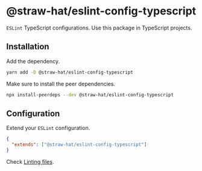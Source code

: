 # @straw-hat/eslint-config-typescript

`ESLint` TypeScript configurations. Use this package in TypeScript projects.

## Installation

Add the dependency.

```sh
yarn add -D @straw-hat/eslint-config-typescript
```

Make sure to install the peer dependencies.

```sh
npx install-peerdeps --dev @straw-hat/eslint-config-typescript
```

## Configuration

Extend your `ESLint` configuration.

```json
{
  "extends": ["@straw-hat/eslint-config-typescript"]
}
```

Check [Linting files](docs/linting.md).
